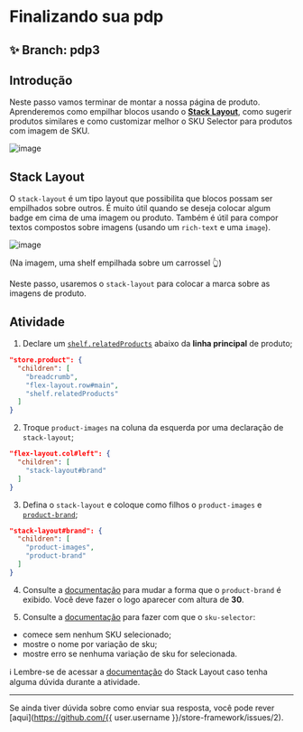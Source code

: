 # Finalizando sua pdp

## :sparkles: **Branch:** pdp3

## Introdução

Neste passo vamos terminar de montar a nossa página de produto. Aprenderemos como empilhar blocos usando o [**Stack Layout**](https://vtex.io/docs/app/vtex.stack-layout), como sugerir produtos similares e como customizar melhor o SKU Selector para produtos com imagem de SKU.

![image](https://user-images.githubusercontent.com/18701182/69393219-50a8a700-0cb7-11ea-8718-c5ec0536cbe2.png)

## Stack Layout

O `stack-layout` é um tipo layout que possibilita que blocos possam ser empilhados sobre outros. É muito útil quando se deseja colocar algum badge em cima de uma imagem ou produto. Também é útil para compor textos compostos sobre imagens (usando um `rich-text` e uma `image`).

![image](https://user-images.githubusercontent.com/18701182/69392819-0a9f1380-0cb6-11ea-8238-1e2e75b9eee9.png)

(Na imagem, uma shelf empilhada sobre um carrossel :point_up_2:)

Neste passo, usaremos o `stack-layout` para colocar a marca sobre as imagens de produto. 

## Atividade

1. Declare um [`shelf.relatedProducts`](https://vtex.io/docs/app/vtex.shelf) abaixo da **linha principal** de produto;

```json
"store.product": {
  "children": [
    "breadcrumb",
    "flex-layout.row#main",
    "shelf.relatedProducts"
  ]
}
```

2. Troque `product-images` na coluna da esquerda por uma declaração de `stack-layout`;

```json
"flex-layout.col#left": { 
  "children": [ 
    "stack-layout#brand"
  ]
}
```

3. Defina o `stack-layout` e coloque como filhos o `product-images` e [`product-brand`](https://vtex.io/docs/components/product-related/vtex.store-components/product-brand);

```json
"stack-layout#brand": { 
  "children": [
    "product-images",
    "product-brand"
  ]
}
```

4. Consulte a [documentação](https://vtex.io/docs/components/product/vtex.store-components/product-brand#configuration) para mudar a forma que o `product-brand` é exibido. Você deve fazer o logo aparecer com altura de **30**. 

5. Consulte a [documentação](https://vtex.io/docs/components/product/vtex.store-components/sku-selector) para fazer com que o `sku-selector`: 
  - comece sem nenhum SKU selecionado;
  - mostre o nome por variação de sku;
  - mostre erro se nenhuma variação de sku for selecionada.
  
  :information_source: Lembre-se de acessar a [documentação](https://vtex.io/docs/app/vtex.stack-layout) do Stack Layout caso tenha alguma dúvida durante a atividade.

----

Se ainda tiver dúvida sobre como enviar sua resposta, você pode rever [aqui](https://github.com/{{ user.username }}/store-framework/issues/2).
